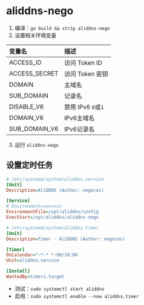 # aliddns-nego

1. 编译：`go build && strip aliddns-nego`
2. 设置相关环境变量

|变量名|描述|
|:-|:-|
|ACCESS_ID| 访问 Token ID |
|ACCESS_SECRET| 访问 Token 密钥 |
|DOMAIN|主域名|
|SUB_DOMAIN|记录名|
|DISABLE_V6|禁用 IPv6 `0`或`1` |
|DOMAIN_V6|IPv6主域名|
|SUB_DOMAIN_V6|IPv6记录名|

3. 运行 `aliddns-nego`

## 设置定时任务

```ini
# /etc/systemd/system/aliddns.service
[Unit]
Description=AliDDNS (Author: negoces)

[Service]
# Environment=xxx=xxx
EnvironmentFile=/opt/aliddns/config
ExecStart=/opt/aliddns/aliddns-nego
```

```ini
# /etc/systemd/system/aliddns.timer
[Unit]
Description=Timer - AliDDNS (Author: negoces)

[Timer]
OnCalendar=*-*-* *:00/10:00
Unit=aliddns.service

[Install]
WantedBy=timers.target
```

- 测试：`sudo systemctl start aliddns`
- 启用：`sudo systemctl enable --now aliddns.timer`
